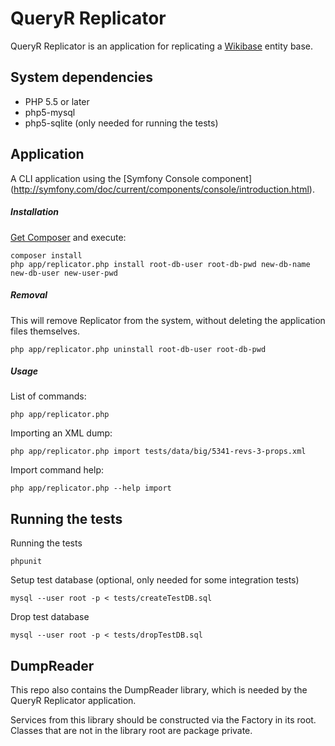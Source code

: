 # QueryR Replicator

QueryR Replicator is an application for replicating a [Wikibase](http://wikiba.se/) entity base.

## System dependencies

* PHP 5.5 or later
* php5-mysql
* php5-sqlite (only needed for running the tests)

## Application

A CLI application using the [Symfony Console component]
(http://symfony.com/doc/current/components/console/introduction.html).

##### Installation

[Get Composer](https://getcomposer.org/download/) and execute:

    composer install
    php app/replicator.php install root-db-user root-db-pwd new-db-name new-db-user new-user-pwd

##### Removal

This will remove Replicator from the system, without deleting the application files themselves.

    php app/replicator.php uninstall root-db-user root-db-pwd

##### Usage

List of commands:

    php app/replicator.php

Importing an XML dump:

    php app/replicator.php import tests/data/big/5341-revs-3-props.xml

Import command help:

    php app/replicator.php --help import

## Running the tests

Running the tests

    phpunit

Setup test database (optional, only needed for some integration tests)

    mysql --user root -p < tests/createTestDB.sql

Drop test database

    mysql --user root -p < tests/dropTestDB.sql

## DumpReader

This repo also contains the DumpReader library, which is needed by the
QueryR Replicator application.

Services from this library should be constructed via the Factory in its
root. Classes that are not in the library root are package private.
